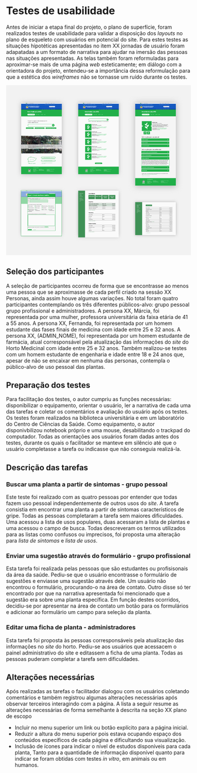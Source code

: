 # Testes de usabilidade

Antes de iniciar a etapa final do projeto, o plano de superfície, foram realizados testes de usabilidade para validar a disposição dos _layouts_ no plano de esqueleto com usuários em potencial do site. Para estes testes as situações hipotéticas apresentadas no item XX jornadas de usuário foram adapatadas a um formato de narrativa para ajudar na imersão das pessoas nas situações apresentadas. As telas também foram reformuladas para aproximar-se mais de uma página _web_ esteticamente; em diálogo com a orientadora do projeto, entendeu-se a importância dessa reformulação para que a estética dos _wireframes_ não se tornasse um ruído durante os testes.

![arq-info-img](../wireframes/testes-v1/img-telas.png "Algumas das telas utilizadas nos testes de usabilidade")

## Seleção dos participantes

A seleção de participantes ocorreu de forma que se encontrasse ao menos uma pessoa que se aproximasse de cada perfil criado na sessão XX Personas, ainda assim houve algumas variações. No total foram quatro participantes contemplando os três diferentes públicos-alvo: grupo pessoal grupo profissional e administradores. A persona XX, Márcia, foi representada por uma mulher, professora universitária da faixa etária de 41 a 55 anos. A persona XX, Fernanda, foi representada por um homem estudante das fases finais de medicina com idade entre 25 e 32 anos. A persona XX, (ADMIN_NOME), foi representada por um homem estudante de farmácia, atual corresponsável pela atualização das informações do _site_ do Horto Medicinal com idade entre 25 e 32 anos. Também realizou-se testes com um homem estudante de engenharia e idade entre 18 e 24 anos que, apesar de não se encaixar em nenhuma das personas, contempla o público-alvo de uso pessoal das plantas.

## Preparação dos testes

Para facilitação dos testes, o autor cumpriu as funções necessárias: disponibilizar o equipamento, orientar o usuário, ler a narrativa de cada uma das tarefas e coletar os comentários e avaliação do usuário após os testes. Os testes foram realizados na biblioteca universitária e em um laboratório do Centro de Ciências da Saúde. Como equipamento, o autor disponivbilizou notebook próprio e uma mouse, desabilitando o trackpad do computador. Todas as orientações aos usuários foram dadas antes dos testes, durante os quais o facilitador se manteve em silêncio até que o usuário completasse a tarefa ou indicasse que não conseguia realizá-la.

## Descrição das tarefas

### Buscar uma planta a partir de sintomas - grupo pessoal

Este teste foi realizado com as quatro pessoas por entender que todas fazem uso pessoal independentemente de outros usos do _site_. A tarefa consistia em encontrar uma planta a partir de sintomas característicos de gripe. Todas as pessoas completaram a tarefa sem maiores dificuldades. Uma acessou a lista de usos populares, duas acessaram a lista de plantas e uma acessou o campo de busca. Todas descreveram os termos utilizados para as listas como confusos ou imprecisos, foi proposta uma alteração para _lista de sintomas_ e _lista de usos_.

### Enviar uma sugestão através do formulário - grupo profissional

Esta tarefa foi realizada pelas pessoas que são estudantes ou profisisonais da área da saúde. Pediu-se que o usuário encontrasse o formulário de sugestões e enviasse uma sugestão através dele. Um usuário não encontrou o formulário, procurando-o na área de contato. Outro disse só ter encontrado por que na narrativa apresentada foi mencionado que a sugestão era sobre uma planta específica. Em função destes ocorridos, decidiu-se por apresentar na área de contato um botão para os formulários e adicionar ao formulário um campo para seleção da planta.

### Editar uma ficha de planta - administradores

Esta tarefa foi proposta às pessoas corresponsáveis pela atualização das informações no _site_ do horto. Pediu-se aos usuários que acessacem o painel administrativo do site e editassem a ficha de uma planta. Todas as pessoas puderam completar a tarefa sem dificuldades.

## Alterações necessárias

Após realizadas as tarefas o facilitador dialogou com os usuários coletando comentários e também registrou algumas alterações necessárias após observar terceiros interagindo com a página. A lista a seguir resume as alterações necessárias de forma semelhante à descrita na seção XX plano de escopo

* Incluir no menu superior um link ou botão explícito para a página inicial.
* Reduzir a altura do menu superior pois estava ocupando espaço dos conteúdos específicos de cada página e dificultando sua visualização.
* Inclusão de ícones para indicar o nível de estudos disponíveis para cada planta, Tanto para a quantidade de informação disponível quanto para indicar se foram obtidas com testes _in vitro_, em animais ou em humanos.
